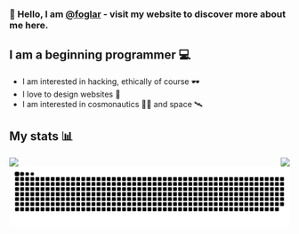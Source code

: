 ### 👋 Hello, I am [@foglar](https://github.com/foglar/) - visit my website to discover more about me here.

## I am a beginning programmer 💻
- I am interested in hacking, ethically of course 🕶️
- I love to design websites 🎨
- I am interested in cosmonautics 🧑‍🚀 and space 🛰️

## My stats 📊
<a href="https://github.com/foglar">
  <img align="left" src="https://github-readme-stats.vercel.app/api?username=foglar&show_icons=true&theme=dark" />
</a>

<a href="https://github.com/foglar">
  <img align="right" src="https://github-readme-stats.vercel.app/api/top-langs/?username=foglar&show_icons=true&theme=dark">
</a>

![](https://raw.githubusercontent.com/Platane/snk/output/github-contribution-grid-snake.svg#gh-dark-mode-only)
